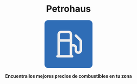 <div align="center">

# Petrohaus

<img src="../public/icon-512.png" alt="Petrohaus" height="150">

**Encuentra los mejores precios de combustibles en tu zona**

</div>
